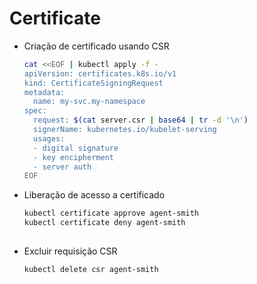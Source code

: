 # Certificate

- Criação  de certificado usando CSR
    
    ```bash
    cat <<EOF | kubectl apply -f -
    apiVersion: certificates.k8s.io/v1
    kind: CertificateSigningRequest
    metadata:
      name: my-svc.my-namespace
    spec:
      request: $(cat server.csr | base64 | tr -d '\n')
      signerName: kubernetes.io/kubelet-serving
      usages:
      - digital signature
      - key encipherment
      - server auth
    EOF
    ```
    
- Liberação  de acesso a certificado
    
    ```bash
    kubectl certificate approve agent-smith
    kubectl certificate deny agent-smith
     
    ```
    
- Excluir requisição CSR
    
    ```bash
    kubectl delete csr agent-smith
    ```
